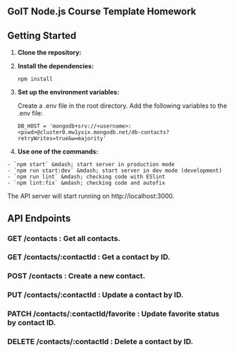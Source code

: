 ## GoIT Node.js Course Template Homework

## Getting Started

1. **Clone the repository:**

2. **Install the dependencies:**

   ```
   npm install
   ```

3. **Set up the environment variables:**

   Create a .env file in the root directory.
   Add the following variables to the .env file:

   ```
   DB_HOST = 'mongodb+srv://<username>:<pswd>@cluster0.mw1yxix.mongodb.net/db-contacts?retryWrites=true&w=majority'

   ```

4. **Use one of the commands:**

```
- `npm start` &mdash; start server in production mode
- `npm run start:dev` &mdash; start server in dev mode (development)
- `npm run lint` &mdash; checking code with ESlint
- `npm lint:fix` &mdash; checking code and autofix
```

The API server will start running on http://localhost:3000.

## API Endpoints

### GET /contacts : Get all contacts.

### GET /contacts/:contactId : Get a contact by ID.

### POST /contacts : Create a new contact.

### PUT /contacts/:contactId : Update a contact by ID.

### PATCH /contacts/:contactId/favorite : Update favorite status by contact ID.

### DELETE /contacts/:contactId : Delete a contact by ID.
